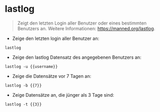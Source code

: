 # lastlog

> Zeigt den letzten Login aller Benutzer oder eines bestimmten Benutzers an.
> Weitere Informationen: <https://manned.org/lastlog>.

- Zeige den letzten login aller Benutzer an:

`lastlog`

- Zeige den lastlog Datensatz des angegebenen Benutzers an:

`lastlog -u {{username}}`

- Zeige die Datensätze vor 7 Tagen an:

`lastlog -b {{7}}`

- Zeige Datensätze an, die jünger als 3 Tage sind:

`lastlog -t {{3}}`
